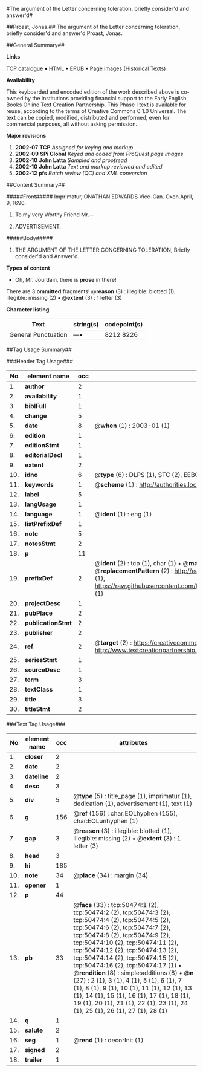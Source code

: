 #The argument of the Letter concerning toleration, briefly consider'd and answer'd#

##Proast, Jonas.##
The argument of the Letter concerning toleration, briefly consider'd and answer'd
Proast, Jonas.

##General Summary##

**Links**

[TCP catalogue](http://www.ota.ox.ac.uk/tcp/)  • 
[HTML](http://tei.it.ox.ac.uk/tcp/Texts-HTML/free/A55/A55925.html)  • 
[EPUB](http://tei.it.ox.ac.uk/tcp/Texts-EPUB/free/A55/A55925.epub) • 
[Page images (Historical Texts)](https://data.historicaltexts.jisc.ac.uk/view?pubId=eebo-11893462e&pageId=eebo-11893462e-50474-1)

**Availability**

This keyboarded and encoded edition of the
	       work described above is co-owned by the institutions
	       providing financial support to the Early English Books
	       Online Text Creation Partnership. This Phase I text is
	       available for reuse, according to the terms of Creative
	       Commons 0 1.0 Universal. The text can be copied,
	       modified, distributed and performed, even for
	       commercial purposes, all without asking permission.

**Major revisions**

1. __2002-07__ __TCP__ *Assigned for keying and markup*
1. __2002-09__ __SPi Global__ *Keyed and coded from ProQuest page images*
1. __2002-10__ __John Latta__ *Sampled and proofread*
1. __2002-10__ __John Latta__ *Text and markup reviewed and edited*
1. __2002-12__ __pfs__ *Batch review (QC) and XML conversion*

##Content Summary##

#####Front#####
Imprimatur,IONATHAN EDWARDS Vice-Can. Oxon.April, 9, 1690.
1. To my very Worthy Friend Mr.—

1. ADVERTISEMENT.

#####Body#####

1. THE ARGUMENT OF THE LETTER CONCERNING TOLERATION, Briefly consider'd and Answer'd.

**Types of content**

  * Oh, Mr. Jourdain, there is **prose** in there!

There are 3 **ommitted** fragments! 
 @__reason__ (3) : illegible: blotted (1), illegible: missing (2)  •  @__extent__ (3) : 1 letter (3)

**Character listing**


|Text|string(s)|codepoint(s)|
|---|---|---|
|General Punctuation|—•|8212 8226|

##Tag Usage Summary##

###Header Tag Usage###

|No|element name|occ|attributes|
|---|---|---|---|
|1.|__author__|2||
|2.|__availability__|1||
|3.|__biblFull__|1||
|4.|__change__|5||
|5.|__date__|8| @__when__ (1) : 2003-01 (1)|
|6.|__edition__|1||
|7.|__editionStmt__|1||
|8.|__editorialDecl__|1||
|9.|__extent__|2||
|10.|__idno__|6| @__type__ (6) : DLPS (1), STC (2), EEBO-CITATION (1), OCLC (1), VID (1)|
|11.|__keywords__|1| @__scheme__ (1) : http://authorities.loc.gov/ (1)|
|12.|__label__|5||
|13.|__langUsage__|1||
|14.|__language__|1| @__ident__ (1) : eng (1)|
|15.|__listPrefixDef__|1||
|16.|__note__|5||
|17.|__notesStmt__|2||
|18.|__p__|11||
|19.|__prefixDef__|2| @__ident__ (2) : tcp (1), char (1)  •  @__matchPattern__ (2) : ([0-9\-]+):([0-9IVX]+) (1), (.+) (1)  •  @__replacementPattern__ (2) : http://eebo.chadwyck.com/downloadtiff?vid=$1&page=$2 (1), https://raw.githubusercontent.com/textcreationpartnership/Texts/master/tcpchars.xml#$1 (1)|
|20.|__projectDesc__|1||
|21.|__pubPlace__|2||
|22.|__publicationStmt__|2||
|23.|__publisher__|2||
|24.|__ref__|2| @__target__ (2) : https://creativecommons.org/publicdomain/zero/1.0/ (1), http://www.textcreationpartnership.org/docs/. (1)|
|25.|__seriesStmt__|1||
|26.|__sourceDesc__|1||
|27.|__term__|3||
|28.|__textClass__|1||
|29.|__title__|3||
|30.|__titleStmt__|2||


###Text Tag Usage###

|No|element name|occ|attributes|
|---|---|---|---|
|1.|__closer__|2||
|2.|__date__|2||
|3.|__dateline__|2||
|4.|__desc__|3||
|5.|__div__|5| @__type__ (5) : title_page (1), imprimatur (1), dedication (1), advertisement (1), text (1)|
|6.|__g__|156| @__ref__ (156) : char:EOLhyphen (155), char:EOLunhyphen (1)|
|7.|__gap__|3| @__reason__ (3) : illegible: blotted (1), illegible: missing (2)  •  @__extent__ (3) : 1 letter (3)|
|8.|__head__|3||
|9.|__hi__|185||
|10.|__note__|34| @__place__ (34) : margin (34)|
|11.|__opener__|1||
|12.|__p__|44||
|13.|__pb__|33| @__facs__ (33) : tcp:50474:1 (2), tcp:50474:2 (2), tcp:50474:3 (2), tcp:50474:4 (2), tcp:50474:5 (2), tcp:50474:6 (2), tcp:50474:7 (2), tcp:50474:8 (2), tcp:50474:9 (2), tcp:50474:10 (2), tcp:50474:11 (2), tcp:50474:12 (2), tcp:50474:13 (2), tcp:50474:14 (2), tcp:50474:15 (2), tcp:50474:16 (2), tcp:50474:17 (1)  •  @__rendition__ (8) : simple:additions (8)  •  @__n__ (27) : 2 (1), 3 (1), 4 (1), 5 (1), 6 (1), 7 (1), 8 (1), 9 (1), 10 (1), 11 (1), 12 (1), 13 (1), 14 (1), 15 (1), 16 (1), 17 (1), 18 (1), 19 (1), 20 (1), 21 (1), 22 (1), 23 (1), 24 (1), 25 (1), 26 (1), 27 (1), 28 (1)|
|14.|__q__|1||
|15.|__salute__|2||
|16.|__seg__|1| @__rend__ (1) : decorInit (1)|
|17.|__signed__|2||
|18.|__trailer__|1||

